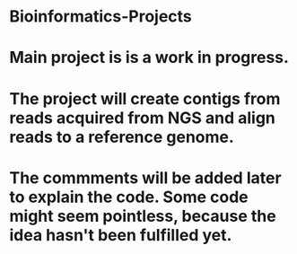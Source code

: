 # Bioinformatics-Projects
# Main project is is a work in progress.
# The project will create contigs from reads acquired from NGS and align reads to a reference genome.
# The commments will be added later to explain the code. Some code might seem pointless, because the idea hasn't been fulfilled yet.
